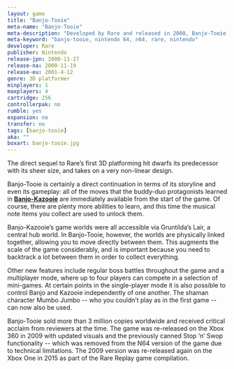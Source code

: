 ```yaml
---
layout: game
title: "Banjo-Tooie"
meta-name: "Banjo-Tooie"
meta-description: "Developed by Rare and released in 2000, Banjo-Tooie is a 3D platforming game for the Nintendo 64."
meta-keyword: "banjo-tooie, nintendo 64, n64, rare, nintendo"
developer: Rare
publisher: Nintendo
release-jpn: 2000-11-27
release-na: 2000-11-19
release-eu: 2001-4-12
genre: 3D platformer
minplayers: 1
maxplayers: 4
cartridge: 256
controllerpak: no
rumble: yes
expansion: no
transfer: no
tags: [banjo-tooie]
aka: ""
boxart: banjo-tooie.jpg
---
```

The direct sequel to Rare’s first 3D platforming hit dwarfs its predecessor with its sheer size, and takes on a very non-linear design.

Banjo-Tooie is certainly a direct continuation in terms of its storyline and even its gameplay: all of the moves that the buddy-duo protagonists learned in [**Banjo-Kazooie**](/games/banjo-kazooie.html) are immediately available from the start of the game. Of course, there are plenty more abilities to learn, and this time the musical note items you collect are used to unlock them.

Banjo-Kazooie’s game worlds were all accessible via Gruntilda’s Lair, a central hub world. In Banjo-Tooie, however, the worlds are physically linked together, allowing you to move directly between them. This augments the scale of the game considerably, and is important because you need to backtrack a lot between them in order to collect everything.

Other new features include regular boss battles throughout the game and a multiplayer mode, where up to four players can compete in a selection of mini-games. At certain points in the single-player mode it is also possible to control Banjo and Kazooie independently of one another. The shaman character Mumbo Jumbo -- who you couldn’t play as in the first game -- can now also be used.

Banjo-Tooie sold more than 3 million copies worldwide and received critical acclaim from reviewers at the time. The game was re-released on the Xbox 360 in 2009 with updated visuals and the previously canned Stop ‘n’ Swop functionality -- which was removed from the N64 version of the game due to technical limitations. The 2009 version was re-released again on the Xbox One in 2015 as part of the Rare Replay game compilation.